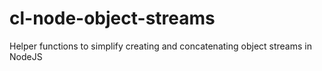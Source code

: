 # cl-node-object-streams
Helper functions to simplify creating and concatenating object streams in NodeJS
